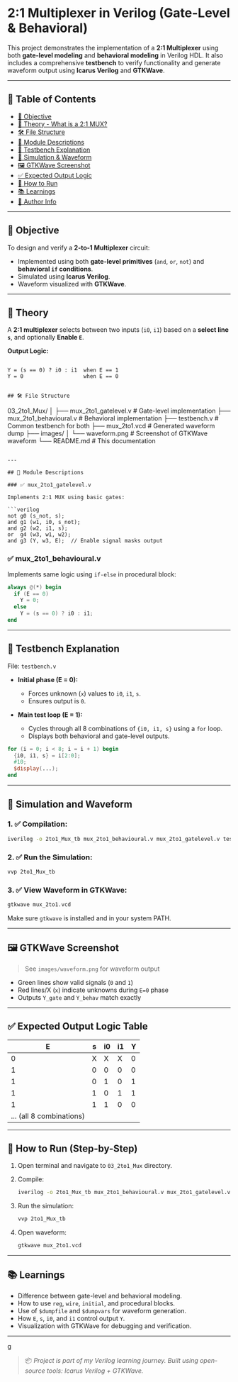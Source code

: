 # 2:1 Multiplexer in Verilog (Gate-Level & Behavioral)

This project demonstrates the implementation of a **2:1 Multiplexer** using both **gate-level modeling** and **behavioral modeling** in Verilog HDL. It also includes a comprehensive **testbench** to verify functionality and generate waveform output using **Icarus Verilog** and **GTKWave**.

---

## 📘 Table of Contents

- [📌 Objective](#objective)
- [🧠 Theory - What is a 2:1 MUX?](#theory)
- [🛠️ File Structure](#file-structure)
- [📂 Module Descriptions](#module-descriptions)
- [🧪 Testbench Explanation](#testbench-explanation)
- [🔄 Simulation & Waveform](#simulation-and-waveform)
- [🖼️ GTKWave Screenshot](#gtkwave-screenshot)
- [✅ Expected Output Logic](#expected-output-logic)
- [📎 How to Run](#how-to-run)
- [📚 Learnings](#learnings)
- [📸 Author Info](#author-info)

---

## 📌 Objective

To design and verify a **2-to-1 Multiplexer** circuit:
- Implemented using both **gate-level primitives** (`and`, `or`, `not`) and **behavioral `if` conditions**.
- Simulated using **Icarus Verilog**.
- Waveform visualized with **GTKWave**.

---

## 🧠 Theory

A **2:1 multiplexer** selects between two inputs (`i0`, `i1`) based on a **select line `s`**, and optionally **Enable `E`**.

**Output Logic:**
```

Y = (s == 0) ? i0 : i1  when E == 1
Y = 0                   when E == 0


## 🛠️ File Structure

```

03\_2to1\_Mux/
│
├── mux\_2to1\_gatelevel.v       # Gate-level implementation
├── mux\_2to1\_behavioural.v     # Behavioral implementation
├── testbench.v                # Common testbench for both
├── mux\_2to1.vcd               # Generated waveform dump
├── images/
│   └── waveform.png           # Screenshot of GTKWave waveform
└── README.md                  # This documentation

````

---

## 📂 Module Descriptions

### ✅ mux_2to1_gatelevel.v

Implements 2:1 MUX using basic gates:

```verilog
not g0 (s_not, s);
and g1 (w1, i0, s_not);
and g2 (w2, i1, s);
or  g4 (w3, w1, w2);
and g3 (Y, w3, E);  // Enable signal masks output
````

### ✅ mux\_2to1\_behavioural.v

Implements same logic using `if-else` in procedural block:

```verilog
always @(*) begin
  if (E == 0)
    Y = 0;
  else
    Y = (s == 0) ? i0 : i1;
end
```

---

## 🧪 Testbench Explanation

File: `testbench.v`

* **Initial phase (E = 0):**

  * Forces unknown (`x`) values to `i0`, `i1`, `s`.
  * Ensures output is `0`.

* **Main test loop (E = 1):**

  * Cycles through all 8 combinations of `{i0, i1, s}` using a `for` loop.
  * Displays both behavioral and gate-level outputs.

```verilog
for (i = 0; i < 8; i = i + 1) begin
  {i0, i1, s} = i[2:0];
  #10;
  $display(...);
end
```

---

## 🔄 Simulation and Waveform

### 1. ✅ Compilation:

```bash
iverilog -o 2to1_Mux_tb mux_2to1_behavioural.v mux_2to1_gatelevel.v testbench.v
```

### 2. ✅ Run the Simulation:

```bash
vvp 2to1_Mux_tb
```

### 3. ✅ View Waveform in GTKWave:

```bash
gtkwave mux_2to1.vcd
```

Make sure `gtkwave` is installed and in your system PATH.

---

## 🖼️ GTKWave Screenshot

> See `images/waveform.png` for waveform output

* Green lines show valid signals (`0` and `1`)
* Red lines/X (`x`) indicate unknowns during `E=0` phase
* Outputs `Y_gate` and `Y_behav` match exactly

---

## ✅ Expected Output Logic Table

| E                        | s | i0 | i1 | Y |
| -------------------------| - | -- | -- | - |
| 0                        | X | X  | X  | 0 |
| 1                        | 0 | 0  | 0  | 0 |
| 1                        | 0 | 1  | 0  | 1 |
| 1                        | 1 | 0  | 1  | 1 |
| 1                        | 1 | 1  | 0  | 0 |
| ... (all 8 combinations) |   |    |    |   |

---

## 📎 How to Run (Step-by-Step)

1. Open terminal and navigate to `03_2to1_Mux` directory.
2. Compile:

   ```bash
   iverilog -o 2to1_Mux_tb mux_2to1_behavioural.v mux_2to1_gatelevel.v testbench.v
   ```
3. Run the simulation:

   ```bash
   vvp 2to1_Mux_tb
   ```
4. Open waveform:

   ```bash
   gtkwave mux_2to1.vcd
   ```

---

## 📚 Learnings

* Difference between gate-level and behavioral modeling.
* How to use `reg`, `wire`, `initial`, and procedural blocks.
* Use of `$dumpfile` and `$dumpvars` for waveform generation.
* How `E`, `s`, `i0`, and `i1` control output `Y`.
* Visualization with GTKWave for debugging and verification.

---

g

> 📦 *Project is part of my Verilog learning journey. Built using open-source tools: Icarus Verilog + GTKWave.*
